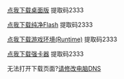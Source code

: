 [点我下载桌面版](https://rainy.lanzoul.com/b048nro4b) 提取码2333

[点我下载纯净Flash](https://rainyy.lanzoul.com/ixPci1ictx6f) 提取码2333

[点我下载游戏环境(Runtime)](https://rainyy.lanzoul.com/iTsTi1lzg0qf) 提取码2333

[点我下载强卡器](https://rainyy.lanzoul.com/b00efpw8vc) 提取码2333

无法打开下载页面?[请修改电脑DNS](https://www.bilibili.com/video/BV1bY411z7u1/)